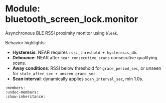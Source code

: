# Module: bluetooth_screen_lock.monitor

Asynchronous BLE RSSI proximity monitor using `bleak`.

Behavior highlights:

- __Hysteresis__: NEAR requires `rssi_threshold + hysteresis_db`.
- __Debounce__: NEAR after `near_consecutive_scans` consecutive qualifying scans.
- __Away conditions__: RSSI below threshold for `grace_period_sec`, or unseen for `stale_after_sec + unseen_grace_sec`.
- __Scan interval__: dynamically applies `scan_interval_sec`, min 1.0s.

```{automodule} bluetooth_screen_lock.monitor
:members:
:undoc-members:
:show-inheritance:
```
